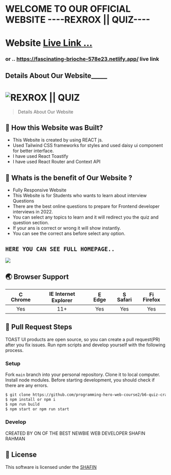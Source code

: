 # WELCOME TO OUR OFFICIAL WEBSITE ----REXROX || QUIZ----

# Website [Live Link ...](https://fascinating-brioche-578e23.netlify.app/)
 ### or .. https://fascinating-brioche-578e23.netlify.app/ live link

## Details About Our Website_____

# ![REXROX || QUIZ](https://i.ibb.co/1sFWjsS/image.png)

> Details About Our Website

## 🚩 How this Website was Built?
- This Website is created by using REACT js.
- Used Tailwind CSS frameworks for styles and used daisy ui component for better interface.
- I have used React Toastify 
- I have used React Router and Context API







## 🚩 Whats is the benefit of Our  Website ?

- Fully Responsive Website
- This Website is for  Students who wants to learn about interview Questions 
- There are the best online questions to prepare for Frontend developer interviews in 2022. 
- You can select any topics to learn and it will redirect you the quiz and question section.
- If your ans is correct or  wrong it will show instantly.
- You can see the correct ans before select any option.


## `HERE YOU CAN SEE FULL HOMEPAGE..` 

<img src="https://i.ibb.co/tJW9DmL/screencapture-localhost-3000-2022-10-11-13-30-35.png" border="0"></a>






## 🌏 Browser Support

| <img src="https://user-images.githubusercontent.com/1215767/34348387-a2e64588-ea4d-11e7-8267-a43365103afe.png" alt="Chrome" width="16px" height="16px" /> Chrome | <img src="https://user-images.githubusercontent.com/1215767/34348590-250b3ca2-ea4f-11e7-9efb-da953359321f.png" alt="IE" width="16px" height="16px" /> Internet Explorer | <img src="https://user-images.githubusercontent.com/1215767/34348380-93e77ae8-ea4d-11e7-8696-9a989ddbbbf5.png" alt="Edge" width="16px" height="16px" /> Edge | <img src="https://user-images.githubusercontent.com/1215767/34348394-a981f892-ea4d-11e7-9156-d128d58386b9.png" alt="Safari" width="16px" height="16px" /> Safari | <img src="https://user-images.githubusercontent.com/1215767/34348383-9e7ed492-ea4d-11e7-910c-03b39d52f496.png" alt="Firefox" width="16px" height="16px" /> Firefox |
| :---------: | :---------: | :---------: | :---------: | :---------: |
| Yes | 11+ | Yes | Yes | Yes |


## 🔧 Pull Request Steps

TOAST UI products are open source, so you can create a pull request(PR) after you fix issues. Run npm scripts and develop yourself with the following process.

### Setup

Fork `main` branch into your personal repository. Clone it to local computer. Install node modules. Before starting development, you should check if there are any errors.

```sh
$ git clone https://github.com/programming-hero-web-course2/b6-quiz-crackerz-shourovr82.git
$ npm install or npm i
$ npm run build 
$ npm start or npm run start
```



### Develop

CREATED BY ON OF THE BEST NEWBIE WEB DEVELOPER SHAFIN RAHMAN
 

 

## 📜 License

This software is licensed under the [SHAFIN](https://github.com/shourovr82)
